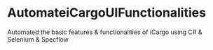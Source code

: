 # AutomateiCargoUIFunctionalities
Automated the basic features &amp; functionalities of iCargo using C# &amp; Selenium &amp; Specflow
